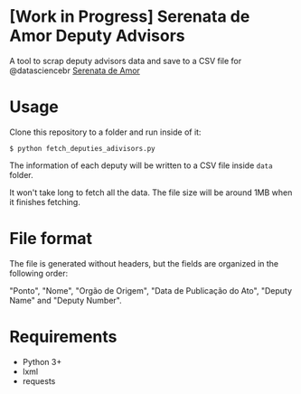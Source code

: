 # [Work in Progress] Serenata de Amor Deputy Advisors

A tool to scrap deputy advisors data and save to a CSV file for @datasciencebr [Serenata de Amor](https://github.com/datasciencebr/serenata-de-amor)

# Usage

Clone this repository to a folder and run inside of it:

`$ python fetch_deputies_adivisors.py`

The information of each deputy will be written to a CSV file inside `data` folder.

It won't take long to fetch all the data. The file size will be around 1MB when it finishes fetching.


# File format

The file is generated without headers, but the fields are organized in the following order:

"Ponto", "Nome", "Orgão de Origem", "Data de Publicação do Ato", "Deputy Name" and "Deputy Number".

# Requirements

- Python 3+
- lxml
- requests